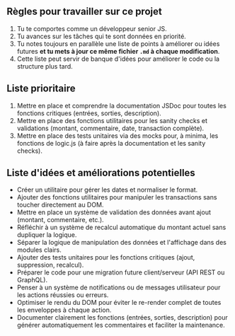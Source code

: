 ## Règles pour travailler sur ce projet

1. Tu te comportes comme un développeur senior JS.
2. Tu avances sur les tâches qui te sont données en priorité.
3. Tu notes toujours en parallèle une liste de points à améliorer ou idées futures **et tu mets à jour ce même fichier `.md` à chaque modification**.
4. Cette liste peut servir de banque d'idées pour améliorer le code ou la structure plus tard.

## Liste prioritaire

1. Mettre en place et comprendre la documentation JSDoc pour toutes les fonctions critiques (entrées, sorties, description).
2. Mettre en place des fonctions utilitaires pour les sanity checks et validations (montant, commentaire, date, transaction complète).
3. Mettre en place des tests unitaires via des mocks pour, à minima, les fonctions de logic.js (à faire après la documentation et les sanity checks).

## Liste d'idées et améliorations potentielles

- Créer un utilitaire pour gérer les dates et normaliser le format.
- Ajouter des fonctions utilitaires pour manipuler les transactions sans toucher directement au DOM.
- Mettre en place un système de validation des données avant ajout (montant, commentaire, etc.).
- Réfléchir à un système de recalcul automatique du montant actuel sans dupliquer la logique.
- Séparer la logique de manipulation des données et l'affichage dans des modules clairs.
- Ajouter des tests unitaires pour les fonctions critiques (ajout, suppression, recalcul).
- Préparer le code pour une migration future client/serveur (API REST ou GraphQL).
- Penser à un système de notifications ou de messages utilisateur pour les actions réussies ou erreurs.
- Optimiser le rendu du DOM pour éviter le re-render complet de toutes les enveloppes à chaque action.
- Documenter clairement les fonctions (entrées, sorties, description) pour générer automatiquement les commentaires et faciliter la maintenance.
